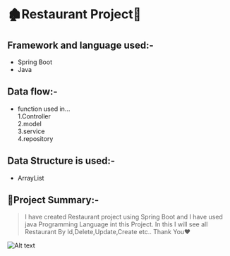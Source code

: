 # 🏚️Restaurant Project👋

## Framework and language used:-
* Spring Boot
* Java 

## Data flow:-
* function used in...<br>
1.Controller<br>
2.model<br>
3.service<br>
4.repository

## Data Structure is used:-
* ArrayList

## 📝Project Summary:-
> I have created Restaurant project using Spring Boot and I have used java Programming Language int this Project.  In this I will see all Restaurant By Id,Delete,Update,Create etc..
Thank You❤️

![Alt text](https://media.tenor.com/Ra5kgH_k8yMAAAAj/thank-you-thank-you-heart.gif)
